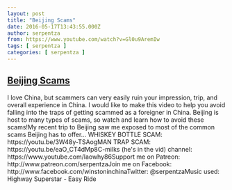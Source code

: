 ```yaml
---
layout: post
title: "Beijing Scams"
date: 2016-05-17T13:43:55.000Z
author: serpentza
from: https://www.youtube.com/watch?v=Gl0u9AremIw
tags: [ serpentza ]
categories: [ serpentza ]
---
```

<!--1463492635000-->
[Beijing Scams](https://www.youtube.com/watch?v=Gl0u9AremIw)
------

<div>
I love China, but scammers can very easily ruin your impression, trip, and overall experience in China. I would like to make this video to help you avoid falling into the traps of getting scammed as a foreigner in China. Beijing is host to many types of scams, so watch and learn how to avoid these scams!My recent trip to Beijing saw me exposed to most of the common scams Beijing has to offer... WHISKEY BOTTLE SCAM: https://youtu.be/3W48y-TSAogMAN TRAP SCAM: https://youtu.be/eaO_CT4dMp8C-milks (he's in the vid) channel: https://www.youtube.com/laowhy86Support me on Patreon: http://www.patreon.com/serpentzaJoin me on Facebook: http://www.facebook.com/winstoninchinaTwitter: @serpentzaMusic used: Highway Superstar - Easy Ride
</div>
